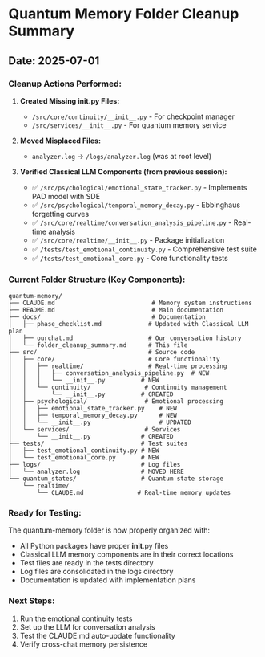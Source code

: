 # Quantum Memory Folder Cleanup Summary

## Date: 2025-07-01

### Cleanup Actions Performed:

1. **Created Missing __init__.py Files:**
   - `/src/core/continuity/__init__.py` - For checkpoint manager
   - `/src/services/__init__.py` - For quantum memory service

2. **Moved Misplaced Files:**
   - `analyzer.log` → `/logs/analyzer.log` (was at root level)

3. **Verified Classical LLM Components (from previous session):**
   - ✅ `/src/psychological/emotional_state_tracker.py` - Implements PAD model with SDE
   - ✅ `/src/psychological/temporal_memory_decay.py` - Ebbinghaus forgetting curves
   - ✅ `/src/core/realtime/conversation_analysis_pipeline.py` - Real-time analysis
   - ✅ `/src/core/realtime/__init__.py` - Package initialization
   - ✅ `/tests/test_emotional_continuity.py` - Comprehensive test suite
   - ✅ `/tests/test_emotional_core.py` - Core functionality tests

### Current Folder Structure (Key Components):

```
quantum-memory/
├── CLAUDE.md                           # Memory system instructions
├── README.md                           # Main documentation
├── docs/                               # Documentation
│   ├── phase_checklist.md             # Updated with Classical LLM plan
│   ├── ourchat.md                     # Our conversation history
│   └── folder_cleanup_summary.md      # This file
├── src/                               # Source code
│   ├── core/                          # Core functionality
│   │   ├── realtime/                  # Real-time processing
│   │   │   ├── conversation_analysis_pipeline.py  # NEW
│   │   │   └── __init__.py          # NEW
│   │   └── continuity/               # Continuity management
│   │       └── __init__.py          # CREATED
│   ├── psychological/                # Emotional processing
│   │   ├── emotional_state_tracker.py    # NEW
│   │   ├── temporal_memory_decay.py      # NEW
│   │   └── __init__.py                   # UPDATED
│   └── services/                     # Services
│       └── __init__.py              # CREATED
├── tests/                           # Test suites
│   ├── test_emotional_continuity.py # NEW
│   └── test_emotional_core.py       # NEW
├── logs/                            # Log files
│   └── analyzer.log                 # MOVED HERE
└── quantum_states/                  # Quantum state storage
    └── realtime/
        └── CLAUDE.md               # Real-time memory updates
```

### Ready for Testing:

The quantum-memory folder is now properly organized with:
- All Python packages have proper __init__.py files
- Classical LLM memory components are in their correct locations
- Test files are ready in the tests directory
- Log files are consolidated in the logs directory
- Documentation is updated with implementation plans

### Next Steps:
1. Run the emotional continuity tests
2. Set up the LLM for conversation analysis
3. Test the CLAUDE.md auto-update functionality
4. Verify cross-chat memory persistence
